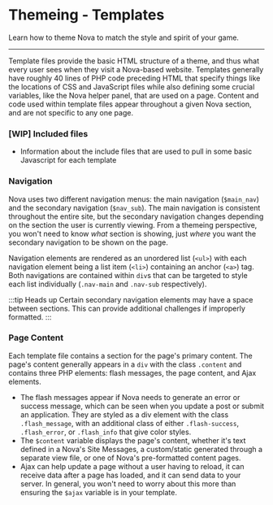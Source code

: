 # Themeing - Templates

Learn how to theme Nova to match the style and spirit of your game.

---

Template files provide the basic HTML structure of a theme, and thus what every user sees when they visit a Nova-based website. Templates generally have roughly 40 lines of PHP code preceding HTML that specify things like the locations of CSS and JavaScript files while also defining some crucial variables, like the Nova helper panel, that are used on a page. Content and code used within template files appear throughout a given Nova section, and are not specific to any one page.

### [WIP] Included files

- Information about the include files that are used to pull in some basic Javascript for each template

### Navigation

Nova uses two different navigation menus: the main navigation (`$main_nav`) and the secondary navigation (`$nav_sub`). The main navigation is consistent throughout the entire site, but the secondary navigation changes depending on the section the user is currently viewing. From a themeing perspective, you won't need to know _what_ section is showing, just _where_ you want the secondary navigation to be shown on the page.

Navigation elements are rendered as an unordered list (`<ul>`) with each navigation element being a list item (`<li>`) containing an anchor (`<a>`) tag. Both navigations are contained within `div`s that can be targeted to style each list individually (`.nav-main` and `.nav-sub` respectively).

:::tip Heads up
Certain secondary navigation elements may have a space between sections. This can  provide additional challenges if improperly formatted.
:::

### Page Content

Each template file contains a section for the page's primary content. The page's content generally appears in a `div` with the class `.content` and contains three PHP elements: flash messages, the page content, and Ajax elements.

- The flash messages appear if Nova needs to generate an error or success message, which can be seen when you update a post or submit an application. They are styled as a div element with the class `.flash_message`, with an additional class of either `.flash-success`, `.flash_error`, or `.flash_info` that give color styles.
- The `$content` variable displays the page's content, whether it's text defined in a Nova's Site Messages, a custom/static generated through a separate view file, or one of Nova's pre-formatted content pages.
- Ajax can help update a page without a user having to reload, it can receive data after a page has loaded, and it can send data to your server. In general, you won't need to worry about this more than ensuring the `$ajax` variable is in your template.
